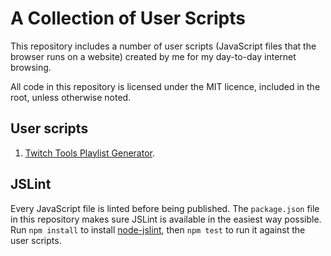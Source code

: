 A Collection of User Scripts
============================

This repository includes a number of user scripts (JavaScript files that
the browser runs on a website) created by me for my day-to-day internet
browsing.

All code in this repository is licensed under the MIT licence, included in
the root, unless otherwise noted.

## User scripts

1. [Twitch Tools Playlist Generator](TwitchTools).

## JSLint

Every JavaScript file is linted before being published. The `package.json`
file in this repository makes sure JSLint is available in the easiest way
possible. Run `npm install` to install
[node-jslint](https://github.com/reid/node-jslint), then `npm test` to run
it against the user scripts.
